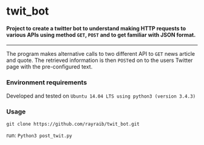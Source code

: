 # twit_bot

#### Project to create a twitter bot to understand making HTTP requests to various APIs using method `GET`, `POST` and to get familiar with JSON format.
------------------------------------------
The program makes alternative calls to two different API to `GET` news article and quote. The retrieved information is then `POST`ed on to the users Twitter page with the pre-configured text.

### Environment requirements
Developed and tested on `Ubuntu 14.04 LTS using python3 (version 3.4.3)`

### Usage
`git clone https://github.com/rayraib/twit_bot.git`

run: `Python3 post_twit.py`
